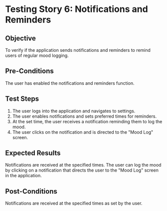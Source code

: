 # Testing Story 6: Notifications and Reminders

## Objective
To verify if the application sends notifications and reminders to remind users of regular mood logging.

## Pre-Conditions
The user has enabled the notifications and reminders function.

## Test Steps
1. The user logs into the application and navigates to settings.
2. The user enables notifications and sets preferred times for reminders.
3. At the set time, the user receives a notification reminding them to log the mood.
4. The user clicks on the notification and is directed to the "Mood Log" screen.


## Expected Results
Notifications are received at the specified times.
The user can log the mood by clicking on a notification that directs the user to the "Mood Log" screen in the application.


## Post-Conditions
Notifications are received at the specified times as set by the user.
